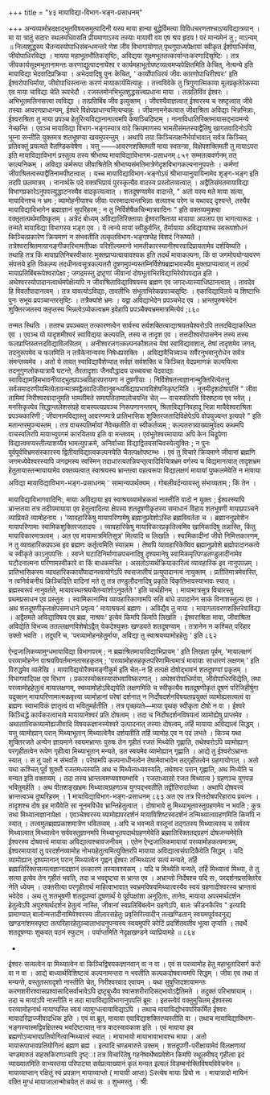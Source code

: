 +++
title = "४३ मायाविद्या-विभाग-भङ्ग-प्रसाधनम्"

+++
अन्यव्यामोहदक्षाद्भुतविषयसमुत्पादिनी यस्य माया 
हान्या बुद्धेर्विमत्या विविधचरणतश्चाऽप्यविद्यात्रयान् । 
मा या त्रातुं सदारः स्थलमधिवसति प्रीयमाणाऽस्य तस्याः 
मायावी वय एष श्रय हृदय ! परं मान्यमेनं तु ; माऽन्यम् ॥ 
नित्यशुद्धस्य चैतन्यस्योपाधिसंबन्धमन्तरे णेश जीव विभागायोगात् पृथगुपाध्यपेक्षायां स्वीकृत ईशोपाधिर्माया, जीवोपाधिरविद्या । मायया महाभूतभौतिकसृष्टिः, अविद्यया सूक्ष्मभूततत्कार्यान्तःकरणादिसृष्टिः । तत्र जीवकार्यसूक्ष्मभूतानामन्तः करणाद्युत्पादनायेश्व र कार्यमहाभूतोपष्टव्यत्वमप्यपेक्षितमिति केचित्, नेत्यन्ये इति मायाविद्या भेदवादिप्रक्रिया । अभेदवादिषु पुनः केचित्, ' कार्योपाधिरयं जीवः कारणोपाधिरीश्वरः' इति ईश्वरोपाधिर्माया, जीवोपाधिस्त्वन्तः करणं मायाकार्यमित्याहुः । तत्त्वविवेके तु त्रिगुणात्मिकाया मूलप्रकृतेरेकस्या एव माया चाविद्या चेति रूपभेदौ । रजस्तमोनभिभूतशुद्धसत्त्वप्रधाना माया । तत्प्रतिविंव ईश्वरः । अभिभूतमलिनसत्त्वा त्वविद्या । तत्प्रतिबिंब जीव इत्युक्तम् । जीवस्यैवाज्ञत्वात् ईश्वरस्य च स्रष्टृत्वात् जीवे तस्याः आवरणप्राधान्यम्, ईश्वरे विक्षेपप्राधान्यमित्यप्याहुः । जीवानामनेकत्वात् जीवाश्रिता अविद्याः भिन्नभिन्नाः, ईश्वराश्रिता तु माया प्रपञ्च हेतुरित्यविद्यानानात्वमपि केषाञ्चिदिष्टम् । नानाविधातिरिक्तमायासद्भावमन्ये नेच्छन्ति । एवञ्च मायाविद्या विभाग-भङ्गस्यात्र वादे क्रियमाणस्य भामतीसंमतस्याद्वैतिषु खागतवादिनोऽपि भूम्ना सन्तीति युक्तमत्र शतभूषण्या खयमुपरन्तुम् । अथापि तया किञ्चित्पक्षनैर्भर्याभावात् सर्वत्र किञ्चित् प्रतिवक्तुं प्रयत्यते वैतण्डिकवेषेण । यत्तु ——आवरणशक्तिमती माया स्वतन्त्रा, विक्षेपशक्तिमती तु मायाऽपरा इति मायाविद्याविभागं प्रस्तुत्य तस्य श्रीभाष्य
मायाविद्याविभागम-प्रसाधनम् 
८५९ 
सम्मतत्ववर्णनम् तत् काल्पनिकम् । अविद्या कर्मरूपा जीवाश्रितेति श्रीभाप्यसंमतिमात्रेणेदृशविभागकल्पनानुपपत्तेः । कर्मणां जीवाश्रितत्वस्याद्वैतिनामपीष्टत्वात् । यच्च मायाविद्याविभाग-भङ्गोऽयं श्रीभाप्यानुयायिनामेव शृङ्ग-भङ्ग इति तदपि छलमात्रम् । नानार्थके पदे वक्त्रभिप्रायं पुरस्कृत्यैव वादस्य प्रस्तोतव्यत्वात् । अद्वैतिसंमतमायाविद्या विभागप्रकारेऽनुपपत्त्युद्धाटनस्यैव वादकृत्यत्वात् । शतदूषण्यामेव वादान्ते, 
" अतो यस्य मते माया सत्या, मायाविनश्च न भ्रमः ; व्यामोहनीयाश्च जीवाः परस्मादत्यन्तभिन्नाः सत्याश्च परेण च यथावद् दृश्यन्ते, तस्यैव मायाविद्याविभागेन ब्रह्माज्ञानं सुपरिहरम् ; न तु निर्विशेषैकचिन्मात्रवादिनः " इति वक्तव्यमुक्त्वा वक्तृतात्पर्थमाविष्कृतम् । 
अत्रेदं बोध्यम् अविद्यातिरिक्तायाः ईश्वराश्रिताया मायाया अपलाप एव भागत्यारूढः । तन्मते मायाविद्या विभागस्य भङ्ग एव । ये त्वन्ये मायां स्वीकुर्वन्ति, तैर्मायाया अविद्यायाश्च स्वरूपशोधनं किञ्चित्प्रकारेण क्रियमाणं न संभवतीति तत्कृतविभाग-भङ्गश्चेह विशदं निरूष्यते । तत्रेश्वराश्रितमायानङ्गीकारिभामतीपक्षः परिशील्यमानो भामतीकारस्यानीश्वरवादिप्रायतामेव दर्शयिष्यति । तथाहि तत्र किं मायाप्रतिनिबस्वीकारः मुक्तप्राप्यत्वायावश्यक इति तदर्थं मायाकल्पना, किं वा जगमोपयोग्यावरण संपत्तये इति विकल्प्य तदधीनत्वसूत्रकल्पतरौ दूषणमुपन्यस्तम्निर्विशेषब्रह्मभावस्यैव मुक्तप्राप्यत्वात् न तदर्थं मायाप्रतिबिंबरूपेश्वरापेक्षा ; जगद्रमस्तु द्रष्टृणां जीवानां दोषभूताभिरविद्याभिरेवोपपद्यत इति । अथेश्वरस्योपादानत्वार्थमपेक्षेत्यपि न जीवाश्रिताविद्याविषयस्य ब्रह्मण एव जगदध्यास्याधिष्ठानत्वात् । तावदेव हि विवर्तोपादानत्वम् । तत्र यावत्योऽविद्याः, तावतीभिः संभूताभिरेकप्रपञ्चसृष्टिः । एकाविद्याविलये च शिष्टाभिः पुनः सभूय प्रपञ्चान्तरसृष्टिः । तत्रैक्यांशे भ्रमः । यद्वा अविद्याभेदेन प्रपञ्चभेद एव । भ्रान्तपुरुषभेदेन शुक्तिरजतस्य क्लृप्तस्य भिन्नत्वेऽप्येकत्वभ्रम इवेहापि प्रपञ्चैक्यभ्रममात्रमित्येवं 
;८६० 

तन्मत स्थितिः । ततश्च प्रपञ्चवत् तत्कारणत्वेन सार्वस्य सर्वशक्तित्वाद्याश्रयतयेश्वरोऽपि तत्तदविद्याकल्पित एव । एवञ्च यो यादृशमीश्वरं स्वाविद्यया कल्पयति, तस्य स तादृश एव । तत्तदीश्वरोपासनेन तस्य तस्य फलप्राप्तिस्तत्तदविद्याविलसितम् । अनीश्वरजगत्कल्पनकौशलच येषां स्वाविद्यावशात्, तेषां तादृशमेव जगत्, तदनुरूपमेव च फलमिति न तत्रैकेनान्यस्य निषेधप्रसक्तिः । अविद्यावैचित्र्यञ्च सर्वैरनुभवानुरोधेन सर्वत्र संमन्तव्यमेव । अतो ये तावत् स्वाविद्यावैशेप्यात् सर्वज्ञं सर्वशक्ति च किञ्चित् वेदप्रमाणकं कल्पयित्वा तदनुगुणलोकयात्रायै घटन्ते, तैरतादृशाः जैनवौद्धादय उच्चावचा वेदवाद्याः स्वाविद्यामहिमभावनीयाद्भुतप्रपञ्चविहारपरायणा न दूषणीयाः । निर्विशेषतत्त्वज्ञानान्मुक्तिरित्येतत्तु सर्वसमादरणीयमित्येतावन्मात्रमद्वैतवादिजीवानुबन्ध्यविद्याप्रभावविशेषनिकृष्टमिति । 
नूनमीदृशदोषापत्तिं 
" जीवा
तामिमां निरीश्वरवादानुमति भामतीमते समापतितामालोचयन्ति चेत् — वाचस्पतिरपि विस्रष्टव्य एव भवेत् । मनसिकृत्येव सिद्धान्तलेशसंग्रहे वाचस्पत्यप्रपञ्च निरूपणानन्तरम्, श्रिताविद्यानिवहादू भिन्ना मायैवेश्वराश्रिता प्रपञ्चकारिणी ; जीवानामविद्यास्तु आवरणमात्रे प्रातिभासिक शुक्तिरजतादिविक्षेपेऽपि वोपयुज्यन्त इत्यपरे " इति मतान्तरमुपन्यस्तम् । तत्र वाचस्पतिर्मायां नैवेच्छतीति वा स्वीकर्तव्यम् ; कल्पतरुत्र्याख्यामुपेक्ष्य कथमपि वाचस्पतिरपि मायाभ्युपगमं कारयितव्य इति वा मन्तव्यम् । एवंभूतेश्वरमायाया अपि केन चिद्रूपेणा विद्यात्वमप्यस्तीत्याशय्यैव भामत्युपक्रमे, अनिर्वाच्या विद्याद्वितयसचिवस्येत्युक्तिः ; न पुनः पूर्वपूर्वविभ्रमसंस्कारस्य द्वितीयाविद्यात्वकल्पनयेति चैतत्पक्षोपष्टम्भः । एवं तु विचारे क्रियमाणे जीवानां ब्रह्मणि जगमध्येवेश्वरस्यापि जगद्रमस्य स्वस्मिन् तदाधारत्वतन्नियन्तृत्वादिविचित्रभ्रम वर्गस्य च विद्यमानत्वात् तादृशभ्रम हेतुतायास्तन्मायायामेव वक्तव्यत्वात् स्वाश्रयस्य भ्रान्तत्वा वहत्वरूपा विद्यालक्षणं मायायां पुष्कलमेवेति न मायाया अविद्या
मायाविद्याविभाग-भङ्ग-प्रसाधनम् 
་་ 
सामान्यपार्थक्यम् । गोबलीवर्दन्यायस्तु संभाव्यताम् ; किं तेन । मायाविद्याविभागवादिनिः, मायाः अविद्याया इव स्वाश्रयव्यामोहकत्वं नास्तीति वादो न युक्तः ; ईश्वरस्यापि भ्रान्ततया तत्र तदीयमायाया एव हेतुत्वादित्या क्षेपस्य शतदूषणीकृतस्य समाधानं विहाय शतभूषणी मायाप्रपञ्चने व्याप्रियते व्यामोहनाय । 'व्यावहारिकेषु मायापरिणामेषु ब्रह्मानुप्रवेशोऽस्ति ब्रह्मविवर्तता च । ब्रह्माननुप्रवेशेन मायापरिणामाः स्वामिकशुक्तिरजतादयः । व्यावहारिकेषु मायाविकारप्रकृतित्वमिव खामिकादिषु तन्नास्ति, किंतु मायाविकारमात्रत्वम् । अत एव मायामात्रमितिसूत्र' मित्यादि च लिखति । स्वामिकादीनां जीवो निमित्तकारणम्, न तु व्यावहारिकप्रपञ्च इव ब्रह्मणः कर्तृत्वमिति स्यान्नाम । तेष्वपि व्यावहारिकेष्विव ब्रह्मानुप्रवेशे ब्रह्मोपादानकत्वे च स्वीकृते काऽनुपपत्तिः । स्वप्ने घटादिनिर्माणान्नपचनादिषु दृश्यमानेषु स्वामिकमृत्पिण्डतण्डुलादीनामेव घटौदनात्मना परिणामस्वीकारे वा किं बाधकमस्ति । असतोऽप्यर्थक्रियाकारित्वं व्यावहारिक इव नानुपपन्नम् । प्रातिभासिकस्य व्यावहारिककार्योपादानत्वायोगेऽपि स्वसजातीयं प्रत्युपादानत्वं नायुक्तम् । प्रतीतिमात्रमेवास्ति, न त्वनिर्वचनीयं किञ्चिदिति वादिनां मते तु तत्र तण्डुलौदनादिषु प्रकृति विकृतिभावस्याभावः स्यात् । ब्रह्मस्वरूपं नानुवर्तते, मायावस्थाश्रयचैतन्यांशोऽनुवर्तते ' इति चार्थहीनम् । मायामात्रसूत्र विचारस्तु प्रथमप्रसाधन एव प्रस्तुतः । स्वामिकानामिव व्यावहारिकाणामपि सति बांधे उपादानेन साकं विनाशस्तुल्य एव । 
अथ शतदूषणीकृताक्षेपसमाधाने प्रवृत्य ' मायाश्रयत्वं ब्रह्मणः । अविद्यैव तु माया । मायागतावरणशक्तिरेवाविद्या । अद्वैतमते अविद्याविषय एव ब्रह्म, नाश्रयः' इत्येवं किमपि किमपि लिखति । ईश्वराश्रिता माया, जीवाश्रिता अविद्येति विभज्य ततल्लक्षणविशेषोऽद्वैत् येकदेश्युक्तः खण्डयते शतदूषण्याम् । तत्रानेन न कश्चित् परिहार उक्तो भवति । तदुपरि च, 'परव्यामोहनहेतुर्माया, अविद्या तु स्वाश्रयव्यामोहहेतुः ' इति 
८६२ 

ऐन्द्रजालिकव्यामुग्धमायाविद्या विभागपरम् ; न ब्रह्माश्रितमायाविद्याभिप्रायम् ' इति लिखता पूर्वम्, 'मायालक्षणं परव्यामोहनेन वाश्रयविवर्तमानतासहकृतम् ; 'परव्यामोहसहकृतपरिणामित्वमात्रं मायायाः साधारणं लक्षणम् ' इति विरुद्धमेव व्यलेखि । मायाविद्ययोरैक्यमङ्गीकुर्म इति चेत्-न हि तत्पक्षे दोषोद्भावनं शतदूषण्यां प्रकृतम् । विभागवादिपक्ष एव विभाग
। प्रकारस्योक्तस्यासंभवाविष्करणात् । 
अथेश्वरोपाधिर्माया, जीवोपाधिरविद्येति, तथा परव्यामोहहेतुत्वं मायालक्षणम्, स्वव्यामोहोऽविद्ययेति लक्षणमिति च स्वीकृत्यैव शतदूषणीकृतं दूषणं परिजिहीर्षुगा यदुक्तन् मायापरिणामात्मकवृत्त्या व्यामोहानां परेषां दर्शनात् न निर्दोषदर्शनविषयताप्रयुक्तं व्यामोह्यसत्यत्वं वा ब्रह्मणः स्वाभाविकं ज्ञातृत्वं वा भवितुमर्हतीति । तत्र पृच्छयते—माया पृथक् स्वीकृता दोषो न वा । ईश्वरे किञ्चिद्धे कार्यकरत्वाभावे मायायानेश्वरं प्रति दोषत्वम् । तदा च निर्दोषदर्शनविषयत्वं व्यामोह्येषु प्राप्तमेव । अथातात्विकव्यामोह्यजीवादि विषयकज्ञानस्येश्वरे उत्पादनात् तस्याः दोषत्वम्, तर्हि मायाया अविद्यात्वं सिद्धम् । यत्तु व्यामोह्यान् परान् मिथ्याभूतान् मिथ्यात्वेनैव दर्शयतीति तर्हि व्यामोह एव न पदं लभते । किञ्च यथा शुक्तिरजते अन्येन ज्ञायमाने स्वयमभ्रान्तः पुरुषः तेन गृहीतं रजतं मिथ्येति गृह्णाति, तथेश्वरोऽपि व्यामोह्यान् परगृहीतत्वेन रूपेण गृहीत्वा मिथ्याभूतान् मन्यते, उत स्वयमेव व्यामोह्यान् गृह्णाति । आद्ये तु ईश्वरोऽभ्रान्तः स्यात् । स तु पक्षो न संभवति । परेषामपि कल्पनाधीनत्वेन तेषामेवाभावेन तद्गृहीतत्वेन ग्रहणायोगात् । अतो यथा कश्चित् पूर्वं शुक्तौ रजतमध्यस्यति अथ च मिथ्येत्यध्यवस्यति, तथेश्वरः परान् गृह्णाति, अथ मिध्येति च मन्यत इति वक्तव्यम् । तदा तस्य भ्रान्तत्वमप्यवश्यम्भावि । रजताध्यासो रजत मिथ्यात्व
} ग्रहणञ्च युगपन्न भवितुमर्हति । अथ पीतशङ्खभ्रमः मिथ्यात्वग्रहणञ्च युगपद्भवतीति तद्वीतिरादर्तव्या । अथापि दोषवत्त्वं भ्रान्तत्वञ्च दुष्परिहरम् । 
1 
मायाविद्याविभाग-भङ्ग-प्रसाधनम् 
८६३ 
अत एव तत्र पित्तदोषपरिहाराय प्रयत्नः । तादृशश्च दोष इह मायैवेति सा नूनमविधैव भ्रान्तिहेतुत्वात् । दोषाभावे तु मिथ्याभूतवस्तुग्रहणमेव न भवति ; कुत्र तथा मिथ्यात्वज्ञानापेक्षा । एवञ्चेश्वरस्य व्यामोह्यपरदर्शनं मायाविशिष्टस्वदर्शनं तन्मिथ्यात्वग्रहणमिति किमपि न स्यात् । तत्त्वमुतब्रह्मप्रकाशमात्रेण भवितव्यम् । अपि च भवन्मते वस्तूनां तद्गतस्य मिथ्यात्वस्य च सर्वस्य मिथ्यात्वात् मिथ्यात्वेन सर्ववस्तुज्ञानमपि मिथ्याभूतपदार्थग्रहणमेवेति ब्रह्मातिरिक्ततद्ग्रहणं दोषजन्यमेवेति ईश्वरस्य दोषवत्त्वं मायाया अविद्यात्वश्चावजनीयम् । एतेन ऐन्द्रजालिकमायायां परव्यामोहकत्वमात्रम्, ईश्वरमायायां तु परदर्शनव्यामोह नोभयहेतुत्वमित्युक्तिरपि मायाया अविद्यात्वसंपादिकैवेति सिद्धम् । यदि व्यामोह्यान् दृश्यमानान् परान् मिथ्यात्वेन गृह्णन् ईश्वरः तन्मिथ्यात्वं सत्यं मन्यते, तर्हि ब्रह्मातिरिक्तसत्यत्वज्ञानादज्ञानं तत्कारणं तस्यावश्यकम् । यदि च मिथ्येति मन्यते, तर्हि मिथ्यात्वं मिथ्या, ते तु सत्या इत्येव तेन गृहीतं भवति, तदा च भवद्दृष्ट्या स भ्रान्त एव । अभ्रान्तो निर्देषश्च यदि सः, परदर्शनप्रसक्तिरेव नेति ध्येयम् । उक्तरीत्या परगृहीतार्थ माहित्वाभावात् स्वभ्रमविषयमिथ्यात्वस्यैव स्वयं ग्रहणादीश्वरस्य भ्रान्तत्वं भवेदेव । 
अथ तु शतभूषणी शतदूपण्यां दूषणार्थं ये पूर्वपक्षांशा अनूदिताः, तानेव, मायाया अपरमार्थदर्शन हेतुत्वेऽपि अपुरुषार्थदर्शन हेतुत्वं नास्ति, जीवानां स्वप्रतिबिंबत्वेन ग्रहणेऽपि, बालः क्रीडनकैरिव " इत्यादि प्रामाण्यात् बालोन्मत्तादीनामिवेश्वरस्य लीलारसहेतुः प्रवृत्तिरित्यादीन् तत्खण्डितान् स्वयमपूर्ववदनूद्य खण्डनांशमस्पृष्टा तत्परिहारहेतुञ्चालाभादनुपन्यस्य स्वयमुपरि कोटिं प्रदर्शितवतीव भूत्वा तृप्यति । 
तदर्थे शतदूषण्याः शुकवत् पठनं स्फुटम् । पर्याप्तमिति नेदृक्षखण्डने व्याप्रियामहे ॥ 
८६४ 

* 
ईश्वरः सत्यत्वेन वा मिथ्यात्वेन वा किञ्चिद्विषयकज्ञानवान् वा न वा । एवं स परव्यामोह हेतु महाभूतादिसर्ग करो वा न वा । आद्ये बाध्यार्थविशिष्टत्वं कल्पनामन्तरा न भवतीति कल्पकदोषवत्त्वमपि सिद्धम् । जीवा एव तथा तं मन्यन्ते, वस्तुतस्तादृशो नास्तीति चेत्, निरीश्वरवाद एवायम् । यथा सुषुप्तिदशायामन्तः करणशरीरश्वासप्रश्वासादिसर्वाभावेऽपि द्रष्टृबुध्यैव श्वासशरीरादिसद्भावोऽद्वैतिमते । तदुक्तं परिभाषायाम् । तदा च मायांऽपि नास्तीति न तदा मायाविद्याविभागानुपपत्तिं ब्रूमः । इतस्त्वेवं वक्तुमुचितम् ईश्वरस्य परव्यामोहनार्थ मायाप्यस्ति स्वयं व्यामुग्धत्वायाविद्याऽपि । तथाच मायाविद्योभयपरिकर्मित ईश्वरः मायादरिद्राज्जीवादधिक इति । एवं वा ब्रूत, मायाया एवाविद्याशक्तिरप्यस्तीति वा । तथाच मायाविद्याविभाग-भङ्गस्यास्मद्विवक्षितस्य भवदिष्टत्वात् नात्र वादस्यावकाश इति । एवं मायाया इव ब्रह्मणोऽप्यभावप्रतियोगित्वान्मिथ्यात्वं स्यात् । मायाभावो मायाभावाभावश्च माया । अतो मायारूपाभावप्रतियोगित्वं ब्रह्मण 
ब्रह्म । 
इत्यादि चण्डमारुते उक्तम् । 
शतदूपणी-परीक्षायामेवं विलक्षणायां चण्डमारुतं सहस्रकिरणञ्चापि दृष्ट्ा तत्र विचारितेषु गहनेष्वर्थेष्वप्रवेशेन किमपि स्थूलमीषद् गृहीत्वा इदं व्याख्यातमिति वाभ्यस्तया परिपाट्या सर्वप्रत्याख्यानं कृतं मन्यत इत्यलं विडम्बनोक्तिविषयविवेचनेन ॥ 
मायाव्याप्तान् रक्षितुं स्वं प्रपन्नान् 
मायाव्याप्तो ( मायावी आप्तः) Sस्त्येष मायाः प्रियो नः । 
मायात्रादो मायिनं वक्ति मुग्धं 
मायाजालान्मोचयेत् तं कथं सः ॥ 
शुभमस्तु । 
श्रीः